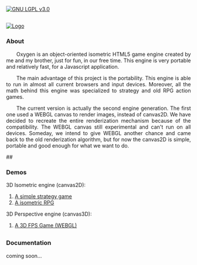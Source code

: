 
[![GNU LGPL v3.0](http://www.gnu.org/graphics/lgplv3-88x31.png)](http://www.gnu.org/licenses/lgpl.html)
##
[![Logo](https://raw.githubusercontent.com/AlissonLinhares/Oxygen/master/logo/logo.png)](#)

### About

<p style="text-indent: 2em;" align="justify">
Oxygen is an object-oriented isometric HTML5 game engine created by me and my brother, just for fun, in our free time. This engine is very portable and relatively fast, for a Javascript application.
</p>

<p style="text-indent: 2em;" align="justify">
The main advantage of this project is the portability. This engine is able to run in almost all current browsers and input devices. Moreover, all the math behind this engine was specialized to strategy and old RPG action games.
</p>

<p style="text-indent: 2em;" align="justify">
The current version is actually the second engine generation. The first one used a WEBGL canvas to render images, instead of canvas2D. We have decided to recreate the entire renderization mechanism because of the compatibility. The WEBGL canvas still experimental and can't run on all devices. Someday, we intend to give WEBGL another chance and came back to the old renderization algorithm, but for now the canvas2D is simple, portable and good enough for what we want to do.
</p>
##

### Demos
3D Isometric engine (canvas2D):

1. <a href="http://www.alinhares.com/Oxygen/demo/demo.html">A simple strategy game</a></br>
2. <a href="http://www.alinhares.com/Oxygen/demo/demo2.html">A isometric RPG</a></br>
	
3D Perspective engine (canvas3D):

1. <a href="http://www.alinhares.com/Oxygen/webgl/index.html">A 3D FPS Game (WEBGL)</a></br>

##
### Documentation
coming soon...
